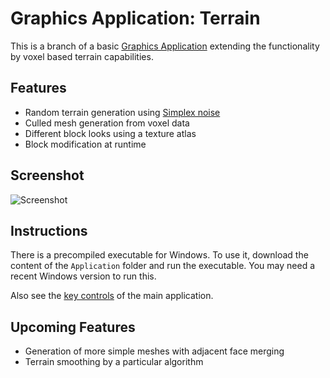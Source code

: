 Graphics Application: Terrain
=============================

This is a branch of a basic [Graphics Application](https://github.com/ComputerGame/GraphicsApplication) extending the functionality by voxel based terrain capabilities.

Features
--------

- Random terrain generation using [Simplex noise](http://en.wikipedia.org/wiki/Simplex_noise)
- Culled mesh generation from voxel data
- Different block looks using a texture atlas
- Block modification at runtime

Screenshot
----------

![Screenshot](https://raw.github.com/ComputerGame/GraphicsApplication/terrain/screenshot.png)

Instructions
------------

There is a precompiled executable for Windows. To use it, download the content of the `Application` folder and run the executable. You may need a recent Windows version to run this.

Also see the [key controls](https://github.com/ComputerGame/GraphicsApplication/#key-controls) of the main application.

Upcoming Features
-----------------

- Generation of more simple meshes with adjacent face merging
- Terrain smoothing by a particular algorithm
